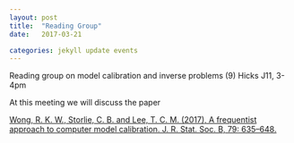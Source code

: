 ```yaml
---
layout: post
title:  "Reading Group"
date:   2017-03-21

categories: jekyll update events
---
```


Reading group on model calibration and inverse problems (9)
Hicks J11, 3-4pm

At this meeting we will discuss the paper

[Wong, R. K. W., Storlie, C. B. and Lee, T. C. M. (2017), A frequentist approach to computer model calibration. J. R. Stat. Soc. B, 79: 635–648.](http://onlinelibrary.wiley.com/doi/10.1111/rssb.12182/full)

